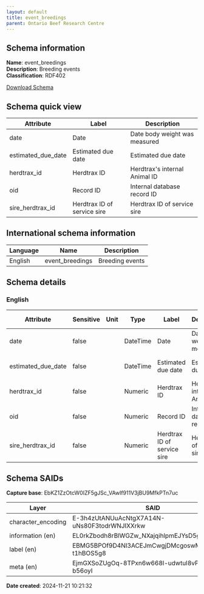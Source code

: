 ```yaml
---
layout: default  
title: event_breedings
parent: Ontario Beef Research Centre
---
```


## Schema information

**Name**: event_breedings  
**Description**: Breeding events  
**Classification**: RDF402 

[Download Schema](Schema_Event_Breedings.zip)

## Schema quick view

| Attribute | Label | Description |
| --- | --- | --- |
| date | Date | Date body weight was measured |
| estimated_due_date | Estimated due date | Estimated due date |
| herdtrax_id | Herdtrax ID | Herdtrax's internal Animal ID |
| oid | Record ID | Internal database record ID |
| sire_herdtrax_id | Herdtrax ID of service sire | Herdtrax ID of service sire |

## International schema information

| Language | Name | Description |
| --- | --- | --- |
| English | event_breedings | Breeding events |

## Schema details

### English

| Attribute | Sensitive | Unit | Type | Label | Description | List | Character encoding |
| --- | --- | --- | --- | --- | --- | --- | --- |
| date | false |  | DateTime | Date | Date body weight was measured | Not a list | utf-8 |
| estimated_due_date | false |  | DateTime | Estimated due date | Estimated due date | Not a list | utf-8 |
| herdtrax_id | false |  | Numeric | Herdtrax ID | Herdtrax's internal Animal ID | Not a list | utf-8 |
| oid | false |  | Numeric | Record ID | Internal database record ID | Not a list | utf-8 |
| sire_herdtrax_id | false |  | Numeric | Herdtrax ID of service sire | Herdtrax ID of service sire | Not a list | utf-8 |

## Schema SAIDs

**Capture base**: EbKZ1ZzOtcW0IZF5gJSc_VAwlf911V3jBU9MfkPTn7uc

| Layer | SAID |
| --- | --- |
| character_encoding | E-3h4zUtANUuAcNtgX7A14N-uNs80F3todrWNJIXXrkw |
| information (en) | EL0rkZbodh8rBlWGZw_NXajqihlpmEJYsD5gr0uMUmyU |
| label (en) | EBMG5BPOf9D4NI3ACEJmCwgjDMcgoswMdZ-t1hBOS5g8 |
| meta (en) | EjmGXSoZUgOq-8TPxn6w668l-udwtuI8vP_Ue-b56oyI |

**Date created**: 2024-11-21 10:21:32

